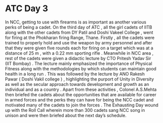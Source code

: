 # ATC Day 3 

In NCC, getting to use with firearms is as important as another various perks of being a cadet. On the third day of ATC , all the girl
cadets of IITB along with the other cadets from DY Patil and Doshi Vakeel College , went for firing at the Phokharan firing Range, Thane.
Firstly , all the cadets were trained to properly hold and use the weapon by army personnel and after that they were given five rounds
each for firing on a target which was at a distance of 25 m , with a 0.22 mm sporting rifle . Meanwhile in NCC area , rest of the cadets
were given a didactic lecture by CTO Pritesh Yadav Sir (IIT Bombay) . The lecture mainly emphasized the importance of Physical Fitness
along with the methodologies by which students can maintain good health in a long run . This was followed by the lecture by ANO Rakesh
Pawar ( Doshi Vakil college ) , highlighting the purport of Unity in Diversity as well as the secular approach towards development and 
growth as an individual and as a country . Apart from these activities , Colonel A.S.Mehta then briefed the cadets about the
opportunities that are available for career in armed forces and the perks they can have for being the NCC cadet and motivated many of the
cadets to join the forces . The Exhausting Day wound up with the Roll Call wherein more than 300 cadets sang NCC song in unison and were
then briefed about the next day’s schedule. 

